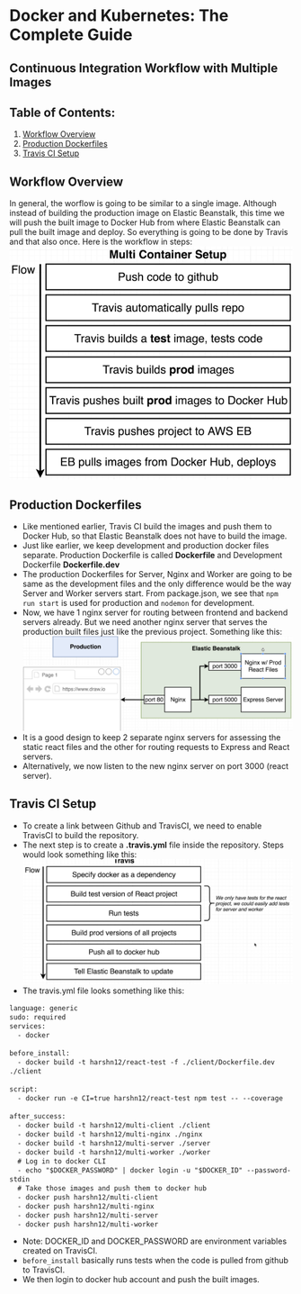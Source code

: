 # Docker and Kubernetes: The Complete Guide
## Continuous Integration Workflow with Multiple Images

## Table of Contents:
1. [Workflow Overview](#WorkflowOverview)
2. [Production Dockerfiles](#ProductionDockerfile)
3. [Travis CI Setup](#TravisCISetup)


## Workflow Overview <a name="WorkflowOverview"></a>

In general, the worflow is going to be similar to a single image. Although instead of building the production image on Elastic Beanstalk, this time we will push the built image to Docker Hub from where Elastic Beanstalk can pull the built image and deploy. So everything is going to be done by Travis and that also once.
Here is the workflow in steps:
![Development Workflow Image](./Images/devWorkflowImage10.png)

## Production Dockerfiles <a name="ProductionDockerfile"></a>
- Like mentioned earlier, Travis CI build the images and push them to Docker Hub, so that Elastic Beanstalk does not have to build the image.
- Just like earlier, we keep development and production docker files separate. Production Dockerfile is called **Dockerfile** and Development Dockerfile **Dockerfile.dev**
- The production Dockerfiles for Server, Nginx and Worker are going to be same as the development files and the only difference would be the way Server and Worker servers start. From package.json, we see that `npm run start` is used for production and `nodemon` for development.
- Now, we have 1 nginx server for routing between frontend and backend servers already. But we need another nginx server that serves the production built files just like the previous project. Something like this:
![Production nginx servers Image](./Images/prodNginxImage10.png)
- It is a good design to keep 2 separate nginx servers for assessing the static react files and the other for routing requests to Express and React servers.
- Alternatively, we now listen to the new nginx server on port 3000 (react server).

## Travis CI Setup <a name="TravisCISetup"></a>

- To create a link between Github and TravisCI, we need to enable TravisCI to build the repository.
- The next step is to create a **.travis.yml** file inside the repository. Steps would look something like this:
![Travis YML Image](./Images/travisYMLImage10.png)
- The travis.yml file looks something like this:
```
language: generic
sudo: required
services:
  - docker

before_install:
  - docker build -t harshn12/react-test -f ./client/Dockerfile.dev ./client

script:
  - docker run -e CI=true harshn12/react-test npm test -- --coverage

after_success:
  - docker build -t harshn12/multi-client ./client
  - docker build -t harshn12/multi-nginx ./nginx
  - docker build -t harshn12/multi-server ./server
  - docker build -t harshn12/multi-worker ./worker
  # Log in to docker CLI
  - echo "$DOCKER_PASSWORD" | docker login -u "$DOCKER_ID" --password-stdin
  # Take those images and push them to docker hub
  - docker push harshn12/multi-client
  - docker push harshn12/multi-nginx
  - docker push harshn12/multi-server
  - docker push harshn12/multi-worker
```
- Note: DOCKER_ID and DOCKER_PASSWORD are environment variables created on TravisCI.
- `before_install` basically runs tests when the code is pulled from github to TravisCI.
- We then login to docker hub account and push the built images.
